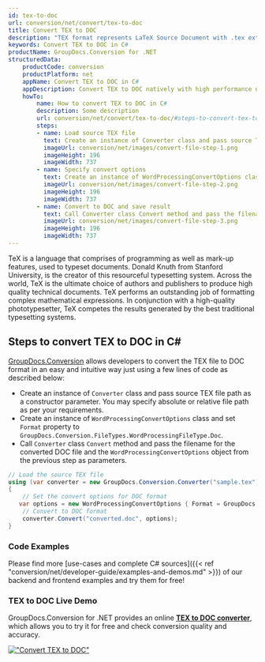 ```yaml
---
id: tex-to-doc
url: conversion/net/convert/tex-to-doc
title: Convert TEX to DOC
description: "TEX format represents LaTeX Source Document with .tex extension. Learn how to convert TEX to DOC file programmatically in C# language using GroupDocs.Conversion for .NET library."
keywords: Convert TEX to DOC in C#
productName: GroupDocs.Conversion for .NET
structuredData:
    productCode: conversion
    productPlatform: net
    appName: Convert TEX to DOC in C#
    appDescription: Convert TEX to DOC natively with high performance using C# language and server side GroupDocs.Conversion for .NET APIs, without the use of any software like Microsoft or Open Office.
    howTo:
        name: How to convert TEX to DOC in C# 
        description: Some description
        url: conversion/net/convert/tex-to-doc/#steps-to-convert-tex-to-doc-in-c
        steps:
        - name: Load source TEX file 
          text: Create an instance of Converter class and pass source TEX file path as a constructor parameter. You may specify absolute or relative file path as per your requirements. 
          imageUrl: conversion/net/images/convert-file-step-1.png
          imageHeight: 196
          imageWidth: 737
        - name: Specify convert options 
          text: Create an instance of WordProcessingConvertOptions class.
          imageUrl: conversion/net/images/convert-file-step-2.png
          imageHeight: 196
          imageWidth: 737
        - name: Convert to DOC and save result 
          text: Call Converter class Convert method and pass the filename for the converted HTML file and the WordProcessingConvertOptions object from the previous step as parameters.
          imageUrl: conversion/net/images/convert-file-step-3.png
          imageHeight: 196
          imageWidth: 737
---
```


TeX is a language that comprises of programming as well as mark-up features, used to typeset documents. Donald Knuth from Stanford University, is the creator of this resourceful typesetting system. Across the world, TeX is the ultimate choice of authors and publishers to produce high quality technical documents. TeX performs an outstanding job of formatting complex mathematical expressions. In conjunction with a high-quality phototypesetter, TeX competes the results generated by the best traditional typesetting systems.

## Steps to convert TEX to DOC in C#

[GroupDocs.Conversion](https://products.groupdocs.com/conversion/net) allows developers to convert the TEX file to DOC format in an easy and intuitive way just using a few lines of code as described below:

* Create an instance of `Converter` class and pass source TEX file path as a constructor parameter. You may specify absolute or relative file path as per your requirements. 
* Create an instance of `WordProcessingConvertOptions` class and set `Format` property to `GroupDocs.Conversion.FileTypes.WordProcessingFileType.Doc`.
* Call `Converter` class `Convert` method and pass the filename for the converted DOC file and the `WordProcessingConvertOptions` object from the previous step as parameters.

```csharp
// Load the source TEX file
using (var converter = new GroupDocs.Conversion.Converter("sample.tex"))
{
    // Set the convert options for DOC format
   var options = new WordProcessingConvertOptions { Format = GroupDocs.Conversion.FileTypes.WordProcessingFileType.Doc };
    // Convert to DOC format
    converter.Convert("converted.doc", options);
}
```

### Code Examples

Please find more [use-cases and complete C# sources]({{< ref "conversion/net/developer-guide/examples-and-demos.md" >}}) of our backend and frontend examples and try them for free!

### TEX to DOC Live Demo

GroupDocs.Conversion for .NET provides an online [**TEX to DOC converter**](https://products.groupdocs.app/conversion/tex-to-doc), which allows you to try it for free and check conversion quality and accuracy.

[!["Convert TEX to DOC"](conversion/net/images/convert-to-doc/convert-tex-to-doc.png)](https://products.groupdocs.app/conversion/tex-to-doc)